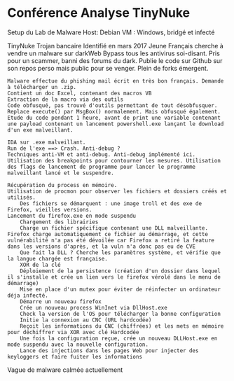 # Conférence Analyse TinyNuke

Setup du Lab de Malware
	Host: Debian
	VM : Windows, bridgé et infecté

TinyNuke
	Trojan bancaire
	Identifié en mars 2017
	Jeune Français cherche à vendre un malware sur darkWeb
	Bypass tous les antivirus soi-disant. Pris pour un scammer, banni des forums du dark.
	Publie le code sur Github sur son repos perso mais public pour se venger. Plein de forks émergent.

	Malware effectue du phishing mail écrit en très bon français. Demande à télécharger un .zip.
	Contient un doc Excel, contenant des macros VB
	Extraction de la macro via des outils 
	Code obfusqué, pas trouvé d'outils permettant de tout désobfusquer.
	Replace execute() par MsgBox() normalement. Mais obfusqué également.
	Etude du code pendant 1 heure, avant de print une variable contenant une payload contenant un lancement powershell.exe lançant le download d'un exe malveillant.

	IDA sur .exe malveillant. 
	Run de l'exe ==> Crash. Anti-debug ?
	Techniques anti-VM et anti-debug. Anti-debug implémenté ici.
	Utilisation des breakpoints pour contourner les mesures. Utilisation des flags de lancement de programme pour lancer le programme malveillant lancé et le suspendre.

	Récupération du process en mémoire.
	Utilisation de procmon pour observer les fichiers et dossiers créés et utilisés.
		Des fichiers se démarquent : une image troll et des exe de Firefox, vieilles versions.
	Lancement du firefox.exe en mode suspendu
		Chargement des librairies 
		Charge un fichier spécifique contenant une DLL malveillante. Firefox charge automatiquement ce fichier au démarrage, et cette vulnérabilité n'a pas été dévoilée car Firefox a retiré la feature dans les versions d'après, et la vuln n'a donc pas eu de CVE
		Que fait la DLL ? Cherche les paramètres système, et vérifie que la langue chargée est française.
		XOR de la clé
		Déploiement de la persistence (création d'un dossier dans lequel il s'installe et crée un lien vers le firefox vérolé dans le menu de démarrage)
		Mise en place d'un mutex pour éviter de réinfecter un ordinateur déja infecté.
		Démarre un nouveau firefox
		Crée un nouveau process WinInet via DllHost.exe
		Check la version de l'OS pour télécharger la bonne configuration
		Initie la connexion au CNC (URL hardcodée)
		Reçoit les informations du CNC (chiffrées) et les mets en mémoire pour déchiffrer via XOR avec clé Hardcodée
		Une fois la configuration reçue, crée un nouveau DLLHost.exe en mode suspendu avec la nouvelle configuration.
		Lance des injections dans les pages Web pour injecter des keyloggers et faire fuiter les informations

Vague de malware calmée actuellement
